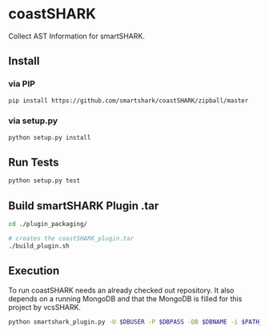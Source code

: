 # coastSHARK
Collect AST Information for smartSHARK.

## Install

### via PIP
```bash
pip install https://github.com/smartshark/coastSHARK/zipball/master
```

### via setup.py
```bash
python setup.py install
```

## Run Tests
```bash
python setup.py test
```

## Build smartSHARK Plugin .tar
```bash
cd ./plugin_packaging/

# creates the coastSHARK_plugin.tar
./build_plugin.sh
```

## Execution

To run coastSHARK needs an already checked out repository. It also depends on a running MongoDB and that the MongoDB is filled for this project by vcsSHARK.
```bash
python smartshark_plugin.py -U $DBUSER -P $DBPASS -DB $DBNAME -i $PATH_TO_REPOSITORY -r $REVISION_HASH -u $REPOSITORY_GIT_URI
```
